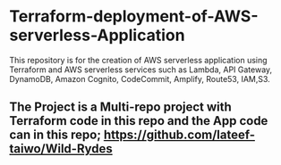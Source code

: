# Terraform-deployment-of-AWS-serverless-Application
This repository is for the creation of AWS serverless application using Terraform and AWS serverless services such as Lambda, API Gateway, DynamoDB, Amazon Cognito, CodeCommit, Amplify, Route53, IAM,S3. 

## The Project is a Multi-repo project with Terraform code in this repo and the App code can in this repo; https://github.com/lateef-taiwo/Wild-Rydes
